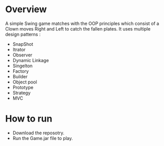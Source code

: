 # Overview
A simple Swing game matches with the OOP principles which consist of a Clown moves Right and Left to catch the fallen plates.
It uses multiple design patterns :
  - SnapShot
  - Itrator
  - Observer
  - Dynamic Linkage
  - Singelton
  - Factory
  - Builder
  - Object pool
  - Prototype
  - Strategy 
  - MVC

# How to run
  - Download the reposotry.
  - Run the Game.jar file to play.

